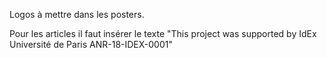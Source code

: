 Logos à mettre dans les posters.

Pour les articles il faut insérer le texte "This project was supported by IdEx Université de Paris ANR-18-IDEX-0001"
